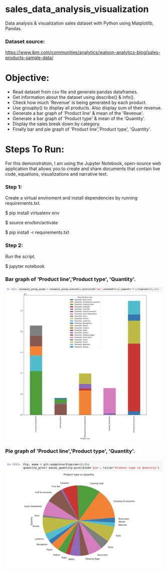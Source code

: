 # sales_data_analysis_visualization
Data analysis &amp; visualization sales dataset with Python using Matplotlib, Pandas. 

### Dataset source: 
https://www.ibm.com/communities/analytics/watson-analytics-blog/sales-products-sample-data/

# Objective:
* Read dataset from csv file and generate pandas dataframes.
* Get information about the dataset using describe() & info().
* Check how much 'Revenue' is being generated by each product.
* Use groupby() to display all products. Also display sum of their revenue.
* Generate a bar graph of 'Product line' & mean of the 'Revenue'.
* Generate a bar graph of 'Product type' & mean of the 'Quantity'.
* Display the sales break down by category.
* Finally bar and pie graph of 'Product line','Product type', 'Quantity'.

# Steps To Run:
For this demonstration, I am using the Jupyter Notebook, open-source web application that allows you to create and share documents that contain live code, equations, visualizations and narrative text.

### Step 1:
Create a virtual enviroment and install dependencies by running requirements.txt.

$ pip install virtualenv env

$ source env/bin/activate

$ pip install -r requirements.txt

### Step 2:
Run the script.

$ jupyter notebook

### Bar graph of 'Product line','Product type', 'Quantity'.
![](screenshots/bar.png)

### Pie graph of 'Product line','Product type', 'Quantity'.
![](screenshots/pie.png)

